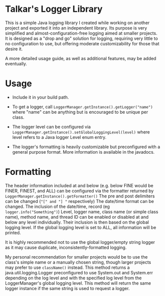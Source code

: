 # Talkar's Logger Library
This is a simple Java logging library I created while working on another project and exported it into an independent library. Its purpose is very simplified and almost-configuration-free logging aimed at smaller projects. It is designed as a "drop and go" solution for logging, requiring very little to no configuration to use, but offering moderate customizability for those that desire it.

A more detailed usage guide, as well as additional features, may be added eventually.

# Usage
* Include it in your build path. 

* To get a logger, call `LoggerManager.getInstance().getLogger("name")` where "name" can be anything but is encouraged to be unique per class. 

* The logger level can be configured via `LoggerManager.getInstance().setGlobalLoggingLevel(level)` where level refers to a Java logger Level enum entry.

* The logger's formatting is heavily customizable but preconfigured with a general purpose format. More information is available in the javadocs.

# Formatting
The header information included at and below (e.g. below FINE would be FINER, FINEST, and ALL) can be configured via the formatter returned by `LoggerManager.getInstance().getFormatter()`
The pre and post delimiters can be changed (`"[" and "] "` respectively)
The date/time format can be changed.
The inclusion of the date/time, record (eg `logger.info("Something")`) Level, logger name, class name (or simple class name), method name, and thread ID can be enabled or disabled at and below any level individually. Their inclusion is then based on the global logging level.
If the global logging level is set to ALL, all information will be printed.

It is highly recommended not to use the global logger/empty string logger as it may cause duplicate, inconsistently-formatted logging.

My personal recommendation for smaller projects would be to use the class's simple name or a manually chosen string, though larger projects may prefer to use `className()` instead. This method returns a java.util.logging.Logger preconfigured to use System.out and System.err depending on the log level and with the specified log level from the LoggerManager's global logging level. This method will return the same logger instance if the same string is used to request a logger.
